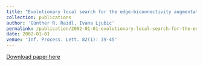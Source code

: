 ```yaml
---
title: "Evolutionary local search for the edge-biconnectivity augmentation problem"
collection: publications
author: 'Günther R. Raidl, Ivana Ljubic'
permalink: /publication/2002-01-01-evolutionary-local-search-for-the-edge-biconnectivity-augmentation-problem
date: 2002-01-01
venue: 'Inf. Process. Lett. 82(1): 39-45'
---
```

[Download paper here](http://www.ads.tuwien.ac.at/publications/bib/pdf/raidl-02.pdf)
